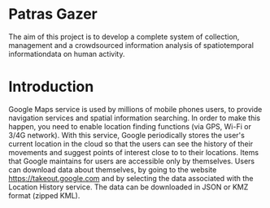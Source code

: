# Patras Gazer
The aim of this project is to develop a complete system of collection, management and
a crowdsourced information analysis of spatiotemporal informationdata on human activity.
# Introduction
Google Maps service is used by millions of mobile phones users, to provide navigation services
and spatial information searching. In order to make this happen, you need to enable
location finding functions (via GPS, Wi-Fi or 3/4G network). With this service, Google
periodically stores the user's current location in the cloud so that the users can
see the history of their movements and suggest points of interest close to
to their locations.
Items that Google maintains for users are accessible only by themselves. 
Users can download data about themselves, by going to the website
https://takeout.google.com and by selecting the data associated with the Location History service. The
data can be downloaded in JSON or KMZ format (zipped KML).
